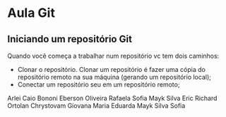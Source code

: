 # Aula Git

## Iniciando um repositório Git

Quando você começa a trabalhar num repositório vc tem dois caminhos:

- Clonar o repositório. Clonar um repositório é fazer uma cópia do repositório remoto na sua máquina (gerando um repositório local);
- Conectar um repositório seu em um repositório remoto;


Arlei 
Caio Bononi
Eberson Oliveira
Rafaela
Sofia
Mayk Silva
Eric Richard Ortolan Chrystovam
Giovana
Maria Eduarda
Mayk Silva
Sofia

